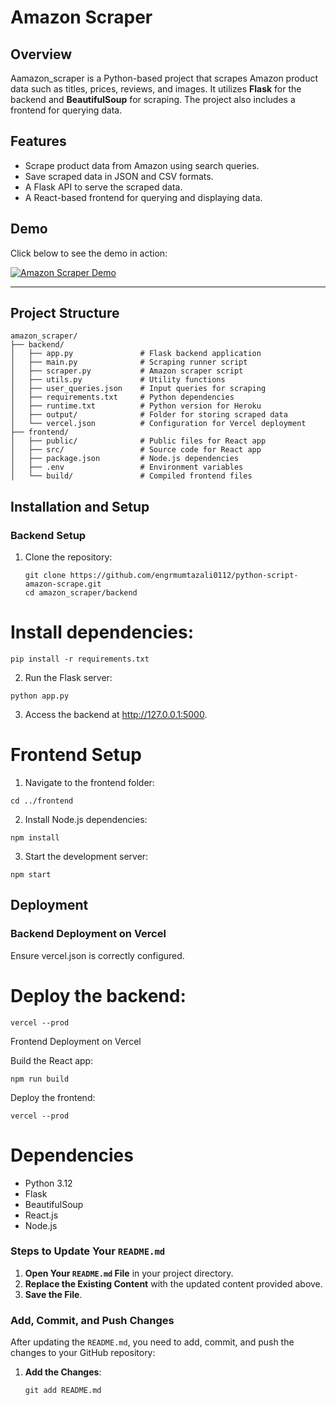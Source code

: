# Amazon Scraper

## Overview
Aamazon_scraper is a Python-based project that scrapes Amazon product data such as titles, prices, reviews, and images. It utilizes **Flask** for the backend and **BeautifulSoup** for scraping. The project also includes a frontend for querying data.

## Features
- Scrape product data from Amazon using search queries.
- Save scraped data in JSON and CSV formats.
- A Flask API to serve the scraped data.
- A React-based frontend for querying and displaying data.

## Demo
Click below to see the demo in action:

[![Amazon Scraper Demo](https://img.shields.io/badge/Demo-Click_Here-blue?style=for-the-badge&logo=appveyor)](https://github.com/engrmumtazali0112/python-script-amazon-scraper/blob/main/IMG_8363-ezgif.com-video-to-gif-converter.gif)

---
## Project Structure
```
amazon_scraper/
├── backend/
│   ├── app.py               # Flask backend application
│   ├── main.py              # Scraping runner script
│   ├── scraper.py           # Amazon scraper script
│   ├── utils.py             # Utility functions
│   ├── user_queries.json    # Input queries for scraping
│   ├── requirements.txt     # Python dependencies
│   ├── runtime.txt          # Python version for Heroku
│   ├── output/              # Folder for storing scraped data
│   └── vercel.json          # Configuration for Vercel deployment
├── frontend/
│   ├── public/              # Public files for React app
│   ├── src/                 # Source code for React app
│   ├── package.json         # Node.js dependencies
│   ├── .env                 # Environment variables
│   └── build/               # Compiled frontend files

```
## Installation and Setup

### Backend Setup
1. Clone the repository:
   ```
   git clone https://github.com/engrmumtazali0112/python-script-amazon-scrape.git
   cd amazon_scraper/backend
    ```
# Install dependencies:

 ```
pip install -r requirements.txt
 ```
2. Run the Flask server:
 ```
python app.py
 ```
3. Access the backend at http://127.0.0.1:5000.
   
# Frontend Setup
1. Navigate to the frontend folder:
 ```
cd ../frontend
 ```
2. Install Node.js dependencies:

 ```
npm install
 ```
3. Start the development server:
 ```
npm start
 ```

## Deployment
### Backend Deployment on Vercel

Ensure vercel.json is correctly configured.
# Deploy the backend:

 ```
vercel --prod
 ```
Frontend Deployment on Vercel

Build the React app:
 ```
npm run build
 ```
Deploy the frontend:
 ```
vercel --prod
 ```
# Dependencies
- Python 3.12
- Flask
- BeautifulSoup
- React.js
- Node.js

  
### Steps to Update Your `README.md`

1. **Open Your `README.md` File** in your project directory.
2. **Replace the Existing Content** with the updated content provided above.
3. **Save the File**.

### Add, Commit, and Push Changes

After updating the `README.md`, you need to add, commit, and push the changes to your GitHub repository:

1. **Add the Changes**:
   ```
   git add README.md
```
